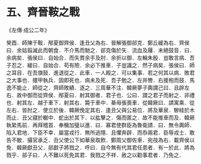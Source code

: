 # 五、齊晉鞍之戰

《左傳·成公二年》

癸酉．師陳于鞍．邴夏御齊侯．逢丑父為右．晉解張御郤克．鄭丘緩為右．齊侯曰．余姑翦滅此而朝食．不介馬而馳之．郤克傷於矢．流血及屨．未絕鼓音．曰．余病矣．張侯曰．自始合．而矢貫余手及肘．余折以御．左輪朱殷．豈敢言病．吾子忍之．緩曰．自始合．苟有險．余必下推車．子豈識之．然子病矣．張侯曰．師之耳目．在吾旗鼓．進退從之．此車．一人殿之．可以集事．若之何其以病．敗君之大事也．擐甲執兵．固即死也．病未及死．吾子勉之．左并轡．右援枹而鼓．馬逸不能止．師從之．齊師敗績．逐之．三周華不注．韓厥夢子輿謂己曰．且辟左右．故中御而從齊侯．邴夏曰．射其御者．君子也．公曰．謂之君子而射之．非禮也．射其左．越于車下．射其右．斃于車中．綦毋張喪車．從韓厥曰．請寓乘．從左右．皆肘之．使立於後．韓厥俛定其右．逢丑父與公易位．將及華泉．驂絓於木而止．丑父寢於轏中．蛇出於其下．以肱擊之．傷而匿之．故不能推車而及．韓厥執縶馬前．再拜稽首．奉觴加璧以進．曰．寡君使群臣為魯衛請．曰．無令輿師．陷入君地．下臣不幸．屬當戎行．無所逃隱．且懼奔辟．而忝兩君．臣辱戎士．敢告不敏．攝官承乏．丑父使公下如華泉取飲．鄭周父御佐車．宛茷為右．載齊侯以免．韓厥獻丑父．郤獻子將戮之．呼曰．自今無有代其君任患者．有一於此．將為戮乎．郤子曰．人不難以死免其君．我戮之不祥．赦之以勸事君者．乃免之．





